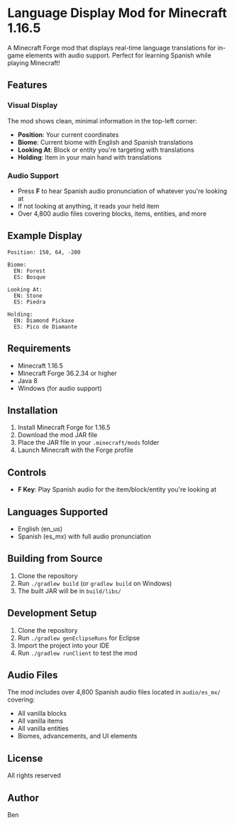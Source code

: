 # Language Display Mod for Minecraft 1.16.5

A Minecraft Forge mod that displays real-time language translations for in-game elements with audio support. Perfect for learning Spanish while playing Minecraft!

## Features

### Visual Display
The mod shows clean, minimal information in the top-left corner:
- **Position**: Your current coordinates
- **Biome**: Current biome with English and Spanish translations
- **Looking At**: Block or entity you're targeting with translations
- **Holding**: Item in your main hand with translations

### Audio Support
- Press **F** to hear Spanish audio pronunciation of whatever you're looking at
- If not looking at anything, it reads your held item
- Over 4,800 audio files covering blocks, items, entities, and more

## Example Display

```
Position: 150, 64, -200

Biome:
  EN: Forest
  ES: Bosque

Looking At:
  EN: Stone
  ES: Piedra

Holding:
  EN: Diamond Pickaxe
  ES: Pico de Diamante
```

## Requirements

- Minecraft 1.16.5
- Minecraft Forge 36.2.34 or higher
- Java 8
- Windows (for audio support)

## Installation

1. Install Minecraft Forge for 1.16.5
2. Download the mod JAR file
3. Place the JAR file in your `.minecraft/mods` folder
4. Launch Minecraft with the Forge profile

## Controls

- **F Key**: Play Spanish audio for the item/block/entity you're looking at

## Languages Supported

- English (en_us)
- Spanish (es_mx) with full audio pronunciation

## Building from Source

1. Clone the repository
2. Run `./gradlew build` (or `gradlew build` on Windows)
3. The built JAR will be in `build/libs/`

## Development Setup

1. Clone the repository
2. Run `./gradlew genEclipseRuns` for Eclipse
3. Import the project into your IDE
4. Run `./gradlew runClient` to test the mod

## Audio Files

The mod includes over 4,800 Spanish audio files located in `audio/es_mx/` covering:
- All vanilla blocks
- All vanilla items  
- All vanilla entities
- Biomes, advancements, and UI elements

## License

All rights reserved

## Author

Ben